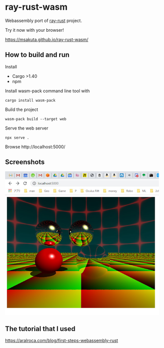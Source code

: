 # ray-rust-wasm

Webassembly port of [ray-rust](https://github.com/msakuta/ray-rust) project.

Try it now with your browser!

https://msakuta.github.io/ray-rust-wasm/

## How to build and run

Install

* Cargo >1.40
* npm

Install wasm-pack command line tool with

    cargo install wasm-pack

Build the project

    wasm-pack build --target web

Serve the web server

    npx serve .

Browse http://localhost:5000/

## Screenshots

![screenshot](images/screenshot00.jpg)

## The tutorial that I used

https://aralroca.com/blog/first-steps-webassembly-rust
